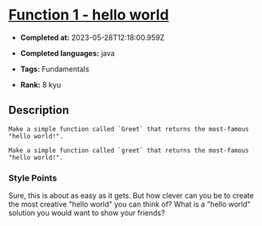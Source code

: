 # [Function 1 - hello world](https://www.codewars.com/kata/523b4ff7adca849afe000035)

- **Completed at:** 2023-05-28T12:18:00.959Z

- **Completed languages:** java

- **Tags:** Fundamentals

- **Rank:** 8 kyu

## Description

~~~if:pascal
Make a simple function called `Greet` that returns the most-famous "hello world!".
~~~
~~~if-not:pascal
Make a simple function called `greet` that returns the most-famous "hello world!".
~~~

### Style Points

Sure, this is about as easy as it gets. But how clever can you be to create the most creative "hello world" you can think of? What is a "hello world" solution you would want to show your friends?
